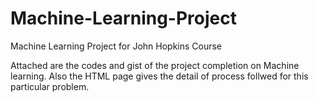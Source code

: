 # Machine-Learning-Project
Machine Learning Project for John Hopkins Course

Attached are the codes and gist of the project completion on Machine learning. Also the HTML page gives the detail of process follwed for this particular problem.

